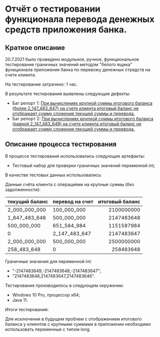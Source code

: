 # Отчёт о тестировании функционала перевода денежных средств приложения банка.

## Краткое описание

20.7.2021 было проведено модульное, ручное, функциональное тестирование граничных значений методом "белого ящика" функционала приложения банка по перевожу денежных стредств на счете клиента.

На тестирование затрачено: 1 час.

В результате тестирования выявлены следующие дефекты:
* Баг репорт 1: [При вычислениях крупной суммы итогового баланса (более 2_147_483_647) на счете клиента итоговый баланс не отображает сумму сложения текущей суммы и перевода.](https://github.com/DinaFatkh/javalesson2.1/issues/2#issue-952285077)
* Баг репорт 2: [При вычислениях крупной суммы итогового баланса (равной 2_147_483_648) на счете клиента итоговый баланс не отображает сумму сложения текущей суммы и перевода.](https://github.com/DinaFatkh/javalesson2.1/issues/3#issue-952288090)


## Описание процесса тестирования

В процессе тестирования использовались следующие артефакты:
* Тестовый набор для проверки граничных значений переменной int;

В качестве тестовых данных использовались:

Данные счёта клиента с операциями на крупные суммы (без задолженности):

| текущий баланс | перевод на счет | итоговый баланс |
| :------------- | --------------- | ---------------:|
| 2_000_000_000  | 100_000_000     | 2100000000      | 
| 1_647_483_648  | 500_000_000     | 2147483648      |
| 500_000_000    | 651_584_984     | 1151587984      |
| 0              | 2_147_483_647   | 2147483647      |
| 2_000_000_000  | 500_000_000     | 2500000000      |
| 258_483_648    | 0               | 258483648       |

Граничные значения для переменной int:
* "-2147483649,-2147483648,-2147483647";
* "2147483648,2147483647,2147483646".

Тестирование производилось в следующем окружении:
* Windows 10 Pro, процессор x64;
* Java 11.

Итоги тестирования:

Для исключения в будущем проблем с отображением итогового баланса у клиентов с крупными суммами в приложении необходимо использовать переменные с типом long.
